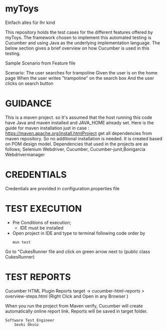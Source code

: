 # myToys
Einfach alles für Ihr kind

This repository holds the test cases for the different  features offered by myToys. 
The framework chosen to implement this automated testing is Cucumber and using Java as the underlying implementation language. 
The below section gives a brief overview on how Cucumber is used in this testing.

Sample Scenario from Feature file

Scenario: The user searches for trampoline
      Given the user is on the home page
      When the user writes "trampoline"  on the search box
      And the user clicks on search button

# GUIDANCE
This is a maven project. so It's assumed that the host running this code have Java and maven installed and JAVA_HOME already set. 
Here is the guide for maven installation just in case : https://maven.apache.org/install.htmlProject get all dependencies from maven repository. So no additional installation is needed.
It is created based on POM design model. 
Dependencies that used in the projects are as follows; Selenium Webdriver, Cucumber, Cucumber-junit,Bonigarcia Webdrivermanager
 
# CREDENTIALS
Credentials are provided in configuration.properties file

# TEST EXECUTION
* Pre Conditions of execution;
  * IDE must be installed
* Open project in IDE and type to terminal following code order by
  ```
  mvn test
  ```
 
 Go to "CukesRunner file and click on green arrow next to (public class CukesRunner)
  


# TEST REPORTS
 
Cucumber HTML Plugin Reports target -> cucumber-html-reports > overview-steps.html (Right Click and Open in any Browser )

When you run the project from Maven verify, Cucumber will create automatically online report link. Reports will be saved in target folder.



    Software Test Engineer
        Sevki Öksüz
